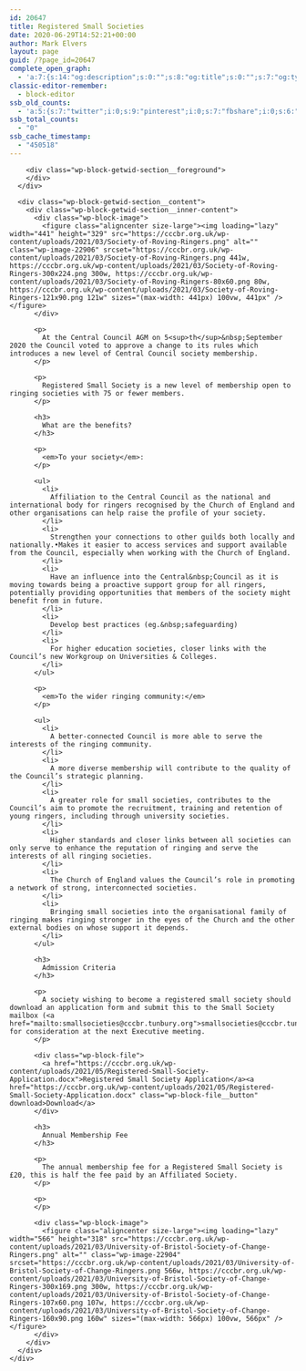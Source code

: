 ```yaml
---
id: 20647
title: Registered Small Societies
date: 2020-06-29T14:52:21+00:00
author: Mark Elvers
layout: page
guid: /?page_id=20647
complete_open_graph:
  - 'a:7:{s:14:"og:description";s:0:"";s:8:"og:title";s:0:"";s:7:"og:type";s:0:"";s:12:"twitter:card";s:7:"summary";s:15:"twitter:creator";s:0:"";s:19:"twitter:description";s:0:"";s:8:"og:image";s:0:"";}'
classic-editor-remember:
  - block-editor
ssb_old_counts:
  - 'a:5:{s:7:"twitter";i:0;s:9:"pinterest";i:0;s:7:"fbshare";i:0;s:6:"reddit";i:0;s:6:"tumblr";N;}'
ssb_total_counts:
  - "0"
ssb_cache_timestamp:
  - "450518"
---
```

<div class="wp-block-getwid-section">
  <div class="wp-block-getwid-section__wrapper">
    <div class="wp-block-getwid-section__inner-wrapper">
      <div class="wp-block-getwid-section__background-holder">
        <div class="wp-block-getwid-section__background">
        </div>
        
        <div class="wp-block-getwid-section__foreground">
        </div>
      </div>
      
      <div class="wp-block-getwid-section__content">
        <div class="wp-block-getwid-section__inner-content">
          <div class="wp-block-image">
            <figure class="aligncenter size-large"><img loading="lazy" width="441" height="329" src="https://cccbr.org.uk/wp-content/uploads/2021/03/Society-of-Roving-Ringers.png" alt="" class="wp-image-22906" srcset="https://cccbr.org.uk/wp-content/uploads/2021/03/Society-of-Roving-Ringers.png 441w, https://cccbr.org.uk/wp-content/uploads/2021/03/Society-of-Roving-Ringers-300x224.png 300w, https://cccbr.org.uk/wp-content/uploads/2021/03/Society-of-Roving-Ringers-80x60.png 80w, https://cccbr.org.uk/wp-content/uploads/2021/03/Society-of-Roving-Ringers-121x90.png 121w" sizes="(max-width: 441px) 100vw, 441px" /></figure>
          </div>
          
          <p>
            At the Central Council AGM on 5<sup>th</sup>&nbsp;September 2020 the Council voted to approve a change to its rules which introduces a new level of Central Council society membership.
          </p>
          
          <p>
            Registered Small Society is a new level of membership open to ringing societies with 75 or fewer members.
          </p>
          
          <h3>
            What are the benefits?
          </h3>
          
          <p>
            <em>To your society</em>:
          </p>
          
          <ul>
            <li>
              Affiliation to the Central Council as the national and international body for ringers recognised by the Church of England and other organisations can help raise the profile of your society.
            </li>
            <li>
              Strengthen your connections to other guilds both locally and nationally.•Makes it easier to access services and support available from the Council, especially when working with the Church of England.
            </li>
            <li>
              Have an influence into the Central&nbsp;Council as it is moving towards being a proactive support group for all ringers, potentially providing opportunities that members of the society might benefit from in future.
            </li>
            <li>
              Develop best practices (eg.&nbsp;safeguarding)
            </li>
            <li>
              For higher education societies, closer links with the Council’s new Workgroup on Universities & Colleges.
            </li>
          </ul>
          
          <p>
            <em>To the wider ringing community:</em>
          </p>
          
          <ul>
            <li>
              A better-connected Council is more able to serve the interests of the ringing community.
            </li>
            <li>
              A more diverse membership will contribute to the quality of the Council’s strategic planning.
            </li>
            <li>
              A greater role for small societies, contributes to the Council’s aim to promote the recruitment, training and retention of young ringers, including through university societies.
            </li>
            <li>
              Higher standards and closer links between all societies can only serve to enhance the reputation of ringing and serve the interests of all ringing societies.
            </li>
            <li>
              The Church of England values the Council’s role in promoting a network of strong, interconnected societies.
            </li>
            <li>
              Bringing small societies into the organisational family of ringing makes ringing stronger in the eyes of the Church and the other external bodies on whose support it depends.
            </li>
          </ul>
          
          <h3>
            Admission Criteria
          </h3>
          
          <p>
            A society wishing to become a registered small society should download an application form and submit this to the Small Society mailbox (<a href="mailto:smallsocieties@cccbr.tunbury.org">smallsocieties@cccbr.tunbury.org</a>) for consideration at the next Executive meeting. 
          </p>
          
          <div class="wp-block-file">
            <a href="https://cccbr.org.uk/wp-content/uploads/2021/05/Registered-Small-Society-Application.docx">Registered Small Society Application</a><a href="https://cccbr.org.uk/wp-content/uploads/2021/05/Registered-Small-Society-Application.docx" class="wp-block-file__button" download>Download</a>
          </div>
          
          <h3>
            Annual Membership Fee
          </h3>
          
          <p>
            The annual membership fee for a Registered Small Society is £20, this is half the fee paid by an Affiliated Society.
          </p>
          
          <p>
          </p>
          
          <div class="wp-block-image">
            <figure class="aligncenter size-large"><img loading="lazy" width="566" height="318" src="https://cccbr.org.uk/wp-content/uploads/2021/03/University-of-Bristol-Society-of-Change-Ringers.png" alt="" class="wp-image-22904" srcset="https://cccbr.org.uk/wp-content/uploads/2021/03/University-of-Bristol-Society-of-Change-Ringers.png 566w, https://cccbr.org.uk/wp-content/uploads/2021/03/University-of-Bristol-Society-of-Change-Ringers-300x169.png 300w, https://cccbr.org.uk/wp-content/uploads/2021/03/University-of-Bristol-Society-of-Change-Ringers-107x60.png 107w, https://cccbr.org.uk/wp-content/uploads/2021/03/University-of-Bristol-Society-of-Change-Ringers-160x90.png 160w" sizes="(max-width: 566px) 100vw, 566px" /></figure>
          </div>
        </div>
      </div>
    </div>
  </div>
</div>
